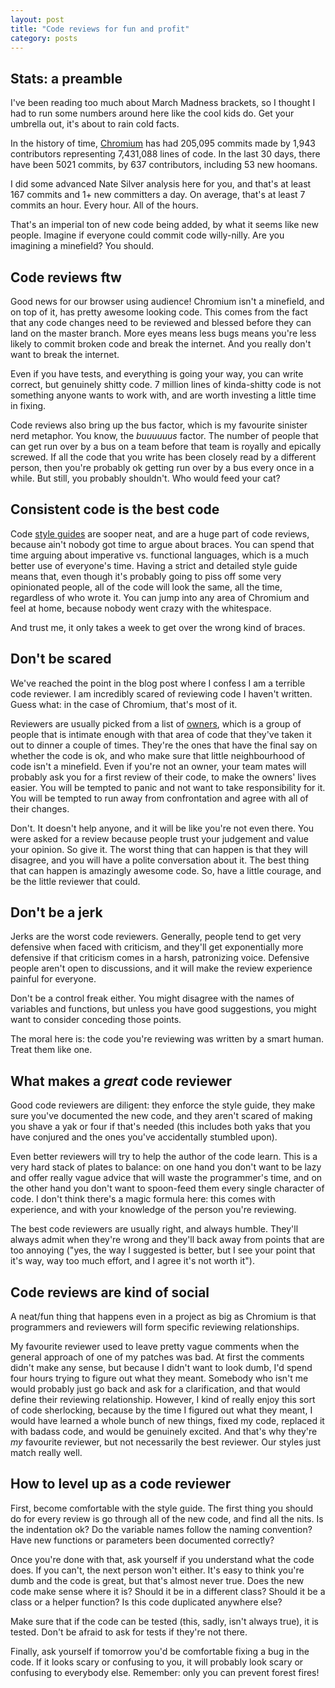 ```yaml
---
layout: post
title: "Code reviews for fun and profit"
category: posts
---
```


## Stats: a preamble
I've been reading too much about March Madness brackets, so I thought I had to run some numbers around here like the cool kids do. Get your umbrella out, it's about to rain cold facts.

In the history of time, [Chromium](http://www.ohloh.net/p/chrome) has had 205,095 commits made by 1,943 contributors representing 7,431,088 lines of code. In the last 30 days, there have been 5021 commits, by 637 contributors, including 53 new hoomans.

I did some advanced Nate Silver analysis here for you, and that's at least 167 commits and 1+ new committers a day. On average, that's at least 7 commits an hour. Every hour. All of the hours.

That's an imperial ton of new code being added, by what it seems like new people. Imagine if everyone could commit code willy-nilly. Are you imagining a minefield? You should.

## Code reviews ftw
Good news for our browser using audience! Chromium isn't a minefield, and on top of it, has pretty awesome looking code. This comes from the fact that any code changes need to be reviewed and blessed before they can land on the master branch. More eyes means less bugs means you're less likely to commit broken code and break the internet. And you really don't want to break the internet.

Even if you have tests, and everything is going your way, you can write correct, but genuinely shitty code. 7 million lines of kinda-shitty code is not something anyone wants to work with, and are worth investing a little time in fixing.

Code reviews also bring up the bus factor, which is my favourite sinister nerd metaphor. You know, the *buuuuuus* factor. The number of people that can get run over by a bus on a team before that team is royally and epically screwed. If all the code that you write has been closely read by a different person, then you're probably ok getting run over by a bus every once in a while. But still, you probably shouldn't. Who would feed your cat?

## Consistent code is the best code
Code [style guides](http://google-styleguide.googlecode.com/svn/trunk/cppguide.xml) are sooper neat, and are a huge part of code reviews, because ain't nobody got time to argue about braces. You can spend that time arguing about imperative vs. functional languages, which is a much better use of everyone's time. Having a strict and detailed style guide means that, even though it's probably going to piss off some very opinionated people, all of the code will look the same, all the time, regardless of who wrote it. You can jump into any area of Chromium and feel at home, because nobody went crazy with the whitespace.

And trust me, it only takes a week to get over the wrong kind of braces.

## Don't be scared
We've reached the point in the blog post where I confess I am a terrible code reviewer. I am incredibly scared of reviewing code I haven't written. Guess what: in the case of Chromium, that's most of it.

Reviewers are usually picked from a list of [owners](http://dev.chromium.org/developers/owners-files), which is a group of people that is intimate enough with that area of code that they've taken it out to dinner a couple of times. They're the ones that have the final say on whether the code is ok, and who make sure that little neighbourhood of code isn't a minefield. Even if you're not an owner, your team mates will probably ask you for a first review of their code, to make the owners' lives easier. You will be tempted to panic and not want to take responsibility for it. You will be tempted to run away from confrontation and agree with all of their changes.

Don't. It doesn't help anyone, and it will be like you're not even there. You were asked for a review because people trust your judgement and value your opinion. So give it. The worst thing that can happen is that they will disagree, and you will have a polite conversation about it. The best thing that can happen is amazingly awesome code. So, have a little courage, and be the little reviewer that could.

## Don't be a jerk
Jerks are the worst code reviewers. Generally, people tend to get very defensive when faced with criticism, and they'll get exponentially more defensive if that criticism comes in a harsh, patronizing voice. Defensive people aren't open to discussions, and it will make the review experience painful for everyone.

Don't be a control freak either. You might disagree with the names of variables and functions, but unless you have good suggestions, you might want to consider conceding those points.

The moral here is: the code you're reviewing was written by a smart human. Treat them like one.

## What makes a *great* code reviewer
Good code reviewers are diligent: they enforce the style guide, they make sure you've documented the new code, and they aren't scared of  making you shave a yak or four if that's needed (this includes both yaks that you have conjured and the ones you've accidentally stumbled upon).

Even better reviewers will try to help the author of the code learn. This is a very hard stack of plates to balance: on one hand you don't want to be lazy and offer really vague advice that will waste the programmer's time, and on the other hand you don't want to spoon-feed them every single character of code. I don't think there's a magic formula here: this comes with experience, and with your knowledge of the person you're reviewing.

The best code reviewers are usually right, and always humble. They'll always admit when they're wrong and they'll back away from points that are too annoying ("yes, the way I suggested is better, but I see your point that it's way, way too much effort, and I agree it's not worth it").

## Code reviews are kind of social
A neat/fun thing that happens even in a project as big as Chromium is that programmers and reviewers will form specific reviewing relationships.

My favourite reviewer used to leave pretty vague comments when the general approach of one of my patches was bad. At first the comments didn't make any sense, but because I didn't want to look dumb, I'd spend four hours trying to figure out what they meant. Somebody who isn't me would probably just go back and ask for a clarification, and that would define their reviewing relationship. However, I kind of really enjoy this sort of code sherlocking, because by the time I figured out what they meant, I would have learned a whole bunch of new things, fixed my code, replaced it with badass code, and would be genuinely excited. And that's why they're _my_ favourite reviewer, but not necessarily the best reviewer. Our styles just match really well.


## How to level up as a code reviewer
First, become comfortable with the style guide. The first thing you should do for every review is go through all of the new code, and find all the nits. Is the indentation ok? Do the variable names follow the naming convention? Have new functions or parameters been documented correctly?

Once you're done with that, ask yourself if you understand what the code does. If you can't, the next person won't either. It's easy to think you're dumb and the code is great, but that's almost never true. Does the new code make sense where it is? Should it be in a different class? Should it be a class or a helper function? Is this code duplicated anywhere else?

Make sure that if the code can be tested (this, sadly, isn't always true), it is tested. Don't be afraid to ask for tests if they're not there.

Finally, ask yourself if tomorrow you'd be comfortable fixing a bug in the code. If it looks scary or confusing to you, it will probably look scary or confusing to everybody else. Remember: only you can prevent forest fires!
